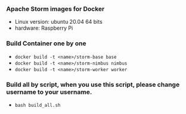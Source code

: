 ### Apache Storm images for Docker

* Linux version: ubuntu 20.04 64 bits
* hardware: Raspberry Pi 

### Build Container one by one
* ```docker build -t <name>/storm-base base```
* ```docker build -t <name>/storm-nimbus nimbus```
* ```docker build -t <name>/storm-worker worker```

### Build all by script, when you use this script, please change username to your username. 
* ```bash build_all.sh```
